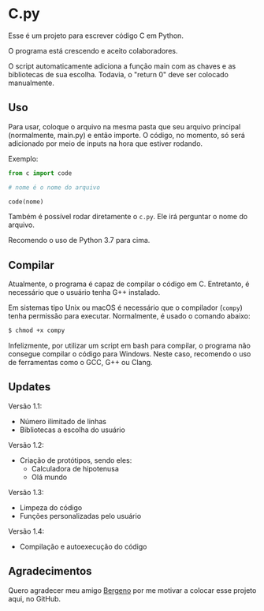 # C.py

Esse é um projeto para escrever código C em Python.

O programa está crescendo e aceito colaboradores.

O script automaticamente adiciona a função main com as chaves e as bibliotecas de sua escolha. Todavia, o "return 0" deve ser colocado manualmente.

## Uso

Para usar, coloque o arquivo na mesma pasta que seu arquivo principal (normalmente, main.py) e então importe. O código, no momento, só será adicionado por meio de inputs na hora que estiver rodando.

Exemplo:

```py
from c import code

# nome é o nome do arquivo

code(nome)
```

Também é possível rodar diretamente o `c.py`. Ele irá perguntar o nome do arquivo.

Recomendo o uso de Python 3.7 para cima.

## Compilar

Atualmente, o programa é capaz de compilar o código em C. Entretanto, é necessário que o usuário tenha G++ instalado.

Em sistemas tipo Unix ou macOS é necessário que o compilador (`compy`) tenha permissão para executar. Normalmente, é usado o comando abaixo:

```sh
$ chmod +x compy
```

Infelizmente, por utilizar um script em bash para compilar, o programa não consegue compilar o código para Windows. Neste caso, recomendo o uso de ferramentas como o GCC, G++ ou Clang.

## Updates

Versão 1.1:
- Número ilimitado de linhas
- Bibliotecas a escolha do usuário

Versão 1.2:
- Criação de protótipos, sendo eles:
    - Calculadora de hipotenusa
    - Olá mundo

Versão 1.3:
- Limpeza do código
- Funções personalizadas pelo usuário

Versão 1.4: 
- Compilação e autoexecução do código

## Agradecimentos

Quero agradecer meu amigo [Bergeno](https://github.com/bergeno) por me motivar a colocar esse projeto aqui, no GitHub.